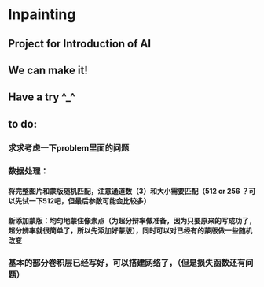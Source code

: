 # Inpainting
## Project for Introduction of AI
## We can make it!
## Have a try ^_^ 
## to do:
### 求求考虑一下problem里面的问题
### 数据处理：
#### 将完整图片和蒙版随机匹配，注意通道数（3）和大小需要匹配（512 or 256 ？可以先试一下512吧，但最后参数可能会比较多）
#### 新添加蒙版：均匀地蒙住像素点（为超分辩率做准备，因为只要原来的写成功了，超分辨率就很简单了，所以先添加好蒙版），同时可以对已经有的蒙版做一些随机改变
### 基本的部分卷积层已经写好，可以搭建网络了，（但是损失函数还有问题）
